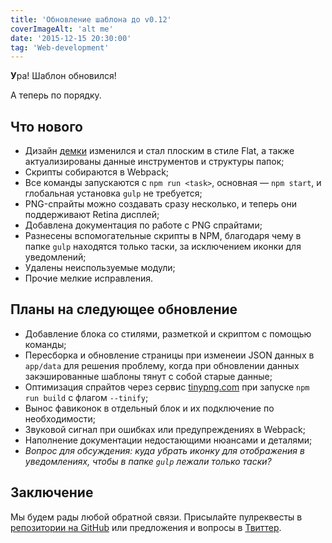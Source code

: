 ```yaml
---
title: 'Обновление шаблона до v0.12'
coverImageAlt: 'alt me'
date: '2015-12-15 20:30:00'
tag: 'Web-development'
---
```


**У**ра! Шаблон обновился!

А теперь по порядку.

## Что нового

* Дизайн [демки](http://cpt.csssr.ru/) изменился и стал плоским в стиле Flat, а также актуализированы данные инструментов и структуры папок;
* Скрипты собираются в Webpack;
* Все команды запускаются с `npm run <task>`, основная — `npm start`, и глобальная установка `gulp` не требуется;
* PNG-спрайты можно создавать сразу несколько, и теперь они поддерживают Retina дисплей;
* Добавлена документация по работе с PNG спрайтами;
* Разнесены вспомогательные скрипты в NPM, благодаря чему в папке `gulp` находятся только таски, за исключением иконки для уведомлений;
* Удалены неиспользуемые модули;
* Прочие мелкие исправления.

## Планы на следующее обновление
* Добавление блока со стилями, разметкой и скриптом с помощью команды;
* Пересборка и обновление страницы при изменеии JSON данных в `app/data` для решения проблему, когда при обновлении данных закэшированные шаблоны тянут с собой старые данные;
* Оптимизация спрайтов через сервис [tinypng.com](https://tinypng.com/) при запуске `npm run build` с флагом `--tinify`;
* Вынос фавиконок в отдельный блок и их подключение по необходимости;
* Звуковой сигнал при ошибках или предупреждениях в Webpack;
* Наполнение документации недостающими нюансами и деталями;
* *Вопрос для обсуждения: куда убрать иконку для отображения в уведомлениях, чтобы в папке `gulp` лежали только таски?*

## Заключение
Мы будем рады любой обратной связи. Присылайте пулреквесты в [репозитории на GitHub](https://github.com/CSSSR/csssr-project-template) или предложения и вопросы в [Твиттер](https://twitter.com/csssr_dev).
